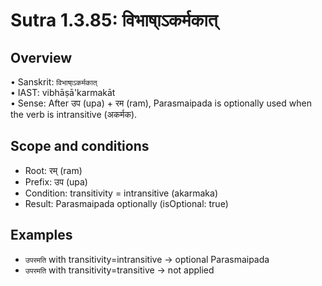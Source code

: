 # Sutra 1.3.85: विभाषा्ऽकर्मकात्

## Overview

• Sanskrit: `विभाषा्ऽकर्मकात्`  
• IAST: vibhāṣā'karmakāt  
• Sense: After उप (upa) + रम (ram), Parasmaipada is optionally used when the verb is intransitive (अकर्मक).

## Scope and conditions

- Root: रम् (ram)
- Prefix: उप (upa)
- Condition: transitivity = intransitive (akarmaka)
- Result: Parasmaipada optionally (isOptional: true)

## Examples

- `उपरमति` with transitivity=intransitive → optional Parasmaipada
- `उपरमति` with transitivity=transitive → not applied
